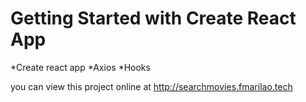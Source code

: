 # Getting Started with Create React App

*Create react app
*Axios
*Hooks

you can view this project online at http://searchmovies.fmarilao.tech